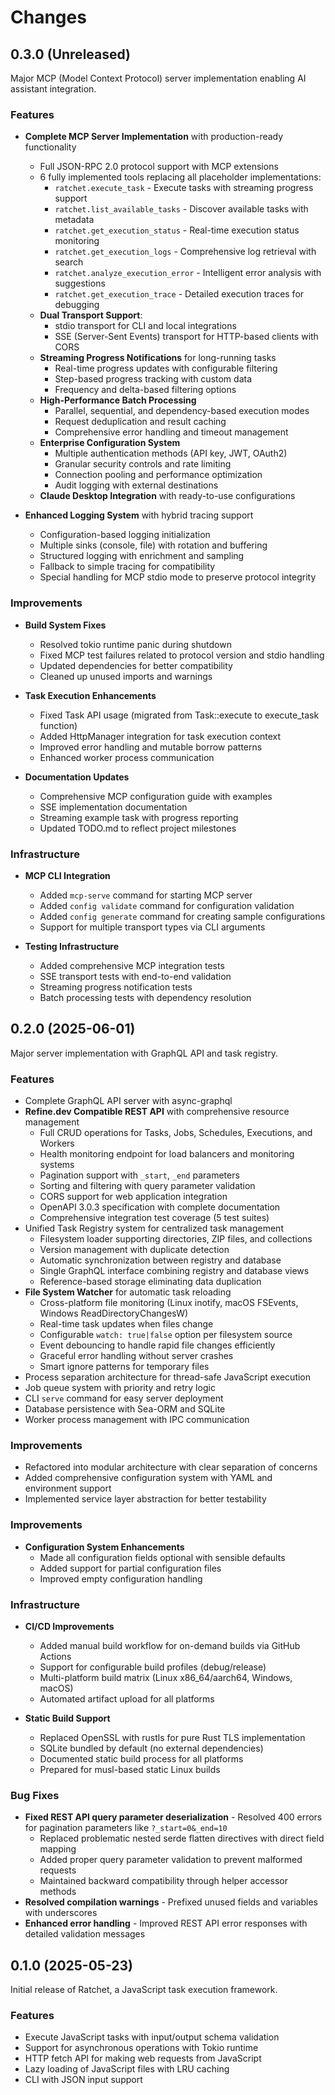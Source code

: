 # Changes

## 0.3.0 (Unreleased)

Major MCP (Model Context Protocol) server implementation enabling AI assistant integration.

### Features

- **Complete MCP Server Implementation** with production-ready functionality
  - Full JSON-RPC 2.0 protocol support with MCP extensions
  - 6 fully implemented tools replacing all placeholder implementations:
    - `ratchet.execute_task` - Execute tasks with streaming progress support
    - `ratchet.list_available_tasks` - Discover available tasks with metadata
    - `ratchet.get_execution_status` - Real-time execution status monitoring
    - `ratchet.get_execution_logs` - Comprehensive log retrieval with search
    - `ratchet.analyze_execution_error` - Intelligent error analysis with suggestions
    - `ratchet.get_execution_trace` - Detailed execution traces for debugging
  - **Dual Transport Support**:
    - stdio transport for CLI and local integrations
    - SSE (Server-Sent Events) transport for HTTP-based clients with CORS
  - **Streaming Progress Notifications** for long-running tasks
    - Real-time progress updates with configurable filtering
    - Step-based progress tracking with custom data
    - Frequency and delta-based filtering options
  - **High-Performance Batch Processing**
    - Parallel, sequential, and dependency-based execution modes
    - Request deduplication and result caching
    - Comprehensive error handling and timeout management
  - **Enterprise Configuration System**
    - Multiple authentication methods (API key, JWT, OAuth2)
    - Granular security controls and rate limiting
    - Connection pooling and performance optimization
    - Audit logging with external destinations
  - **Claude Desktop Integration** with ready-to-use configurations

- **Enhanced Logging System** with hybrid tracing support
  - Configuration-based logging initialization
  - Multiple sinks (console, file) with rotation and buffering
  - Structured logging with enrichment and sampling
  - Fallback to simple tracing for compatibility
  - Special handling for MCP stdio mode to preserve protocol integrity

### Improvements

- **Build System Fixes**
  - Resolved tokio runtime panic during shutdown
  - Fixed MCP test failures related to protocol version and stdio handling
  - Updated dependencies for better compatibility
  - Cleaned up unused imports and warnings

- **Task Execution Enhancements**
  - Fixed Task API usage (migrated from Task::execute to execute_task function)
  - Added HttpManager integration for task execution context
  - Improved error handling and mutable borrow patterns
  - Enhanced worker process communication

- **Documentation Updates**
  - Comprehensive MCP configuration guide with examples
  - SSE implementation documentation
  - Streaming example task with progress reporting
  - Updated TODO.md to reflect project milestones

### Infrastructure

- **MCP CLI Integration**
  - Added `mcp-serve` command for starting MCP server
  - Added `config validate` command for configuration validation
  - Added `config generate` command for creating sample configurations
  - Support for multiple transport types via CLI arguments

- **Testing Infrastructure**
  - Added comprehensive MCP integration tests
  - SSE transport tests with end-to-end validation
  - Streaming progress notification tests
  - Batch processing tests with dependency resolution

## 0.2.0 (2025-06-01)

Major server implementation with GraphQL API and task registry.

### Features

- Complete GraphQL API server with async-graphql
- **Refine.dev Compatible REST API** with comprehensive resource management
  - Full CRUD operations for Tasks, Jobs, Schedules, Executions, and Workers
  - Health monitoring endpoint for load balancers and monitoring systems
  - Pagination support with `_start`, `_end` parameters
  - Sorting and filtering with query parameter validation
  - CORS support for web application integration
  - OpenAPI 3.0.3 specification with complete documentation
  - Comprehensive integration test coverage (5 test suites)
- Unified Task Registry system for centralized task management
  - Filesystem loader supporting directories, ZIP files, and collections
  - Version management with duplicate detection
  - Automatic synchronization between registry and database
  - Single GraphQL interface combining registry and database views
  - Reference-based storage eliminating data duplication
- **File System Watcher** for automatic task reloading
  - Cross-platform file monitoring (Linux inotify, macOS FSEvents, Windows ReadDirectoryChangesW)
  - Real-time task updates when files change
  - Configurable `watch: true|false` option per filesystem source
  - Event debouncing to handle rapid file changes efficiently
  - Graceful error handling without server crashes
  - Smart ignore patterns for temporary files
- Process separation architecture for thread-safe JavaScript execution
- Job queue system with priority and retry logic
- CLI `serve` command for easy server deployment
- Database persistence with Sea-ORM and SQLite
- Worker process management with IPC communication

### Improvements

- Refactored into modular architecture with clear separation of concerns
- Added comprehensive configuration system with YAML and environment support
- Implemented service layer abstraction for better testability

### Improvements

- **Configuration System Enhancements**
  - Made all configuration fields optional with sensible defaults
  - Added support for partial configuration files
  - Improved empty configuration handling

### Infrastructure

- **CI/CD Improvements**
  - Added manual build workflow for on-demand builds via GitHub Actions
  - Support for configurable build profiles (debug/release)
  - Multi-platform build matrix (Linux x86_64/aarch64, Windows, macOS)
  - Automated artifact upload for all platforms

- **Static Build Support**
  - Replaced OpenSSL with rustls for pure Rust TLS implementation
  - SQLite bundled by default (no external dependencies)
  - Documented static build process for all platforms
  - Prepared for musl-based static Linux builds

### Bug Fixes

- **Fixed REST API query parameter deserialization** - Resolved 400 errors for pagination parameters like `?_start=0&_end=10`
  - Replaced problematic nested serde flatten directives with direct field mapping
  - Added proper query parameter validation to prevent malformed requests
  - Maintained backward compatibility through helper accessor methods
- **Resolved compilation warnings** - Prefixed unused fields and variables with underscores
- **Enhanced error handling** - Improved REST API error responses with detailed validation messages

## 0.1.0 (2025-05-23)

Initial release of Ratchet, a JavaScript task execution framework.

### Features

- Execute JavaScript tasks with input/output schema validation
- Support for asynchronous operations with Tokio runtime
- HTTP fetch API for making web requests from JavaScript
- Lazy loading of JavaScript files with LRU caching
- CLI with JSON input support